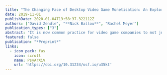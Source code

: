 ```yaml
---
title: "The Changing Face of Desktop Video Game Monetisation: An Exploration of Trends in Loot Boxes, Pay to Win, and Cosmetic Microtransactions in the Most-Played Steam Games of 2010-2019"
date: 2019-11-01
publishDate: 2020-01-04T13:58:37.322112Z
authors: ["David Zendle", "**Nick Ballou**", "Rachel Meyer"]
publication_types: ["3"]
abstract: "It is now common practice for video game companies to not just sell copies of games themselves, but to also sell in-game bonuses or items for a small real-world fee. These purchases may be purely aesthetic (cosmetic microtransactions); confer in-game advantages (pay to win microtransactions), or contain randomised contents of uncertain value (loot boxes).The growth of microtransactions has attracted substantial interest from both gamers, academics, and policymakers. However, it is not clear either how prevalent these features are in desktop games, or when any growth in prevalence occurred.In order to address this, we analysed the play history of the 463 most-played Steam desktop games from 2010 to 2019. Results of exploratory joinpoint analyses suggested that cosmetic microtransactions and loot boxes experienced rapid growth during 2012-2014, leading to high levels of prevalence by April 2019: 71.28% of the sample played games with loot boxes at this point, and 85.89% played games with cosmetic microtransactions. By contrast, pay to win microtransactions did not appear to experience similar growth in desktop games during the period, rising gradually to a prevalence of 17.38% by November 2015, at which point growth decelerated significantly (p<0.001) to the point where it was not significantly different from zero (p=0.32)."
featured: false
publication: "*Preprint*"
links:
  - icon_pack: fas
    icon: scroll
    name: PsyArXiV
    url: 'https://doi.org/10.31234/osf.io/u35kt'
---
```


